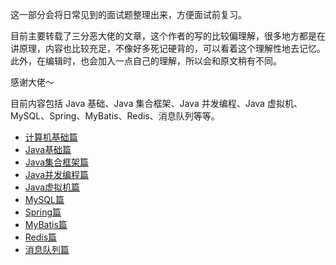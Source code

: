 这一部分会将日常见到的面试题整理出来，方便面试前复习。

目前主要转载了三分恶大佬的文章，这个作者的写的比较偏理解，很多地方都是在讲原理，内容也比较充足，不像好多死记硬背的，可以看着这个理解性地去记忆。此外，在编辑时，也会加入一点自己的理解，所以会和原文稍有不同。

感谢大佬～

目前内容包括 Java 基础、Java 集合框架、Java 并发编程、Java 虚拟机、MySQL、Spring、MyBatis、Redis、消息队列等等。

- [计算机基础篇](直击面试/CS-Basic.md)
- [Java基础篇](直击面试/Java基础.md)
- [Java集合框架篇](直击面试/Java集合.md)
- [Java并发编程篇](直击面试/Java并发.md)
- [Java虚拟机篇](直击面试/JVM.md)
- [MySQL篇](直击面试/MySQL.md)
- [Spring篇](直击面试/Spring.md)
- [MyBatis篇](直击面试/MyBatis.md)
- [Redis篇](直击面试/Redis.md)
- [消息队列篇](直击面试/MQ.md)


